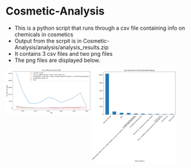 # Cosmetic-Analysis
- This is a python script that runs through a csv file containing info on chemicals in cosmetics
- Output from the scrpit is in Cosmetic-Analysis/analysis/analysis_results.zip
- It contains 3 csv files and two png files
- The png files are displayed below. 



<img
    align="left"
    src="/analysis/assets_/chemical_trends.png"
    alt='"Chem_Trend" idk'
    width="225"
/>


 
<img
    align="left"
    src="/analysis/assets_/discontinued_chemicals.png"
    alt='"Dis_Chem" idk'
    width="225"
  />
  
